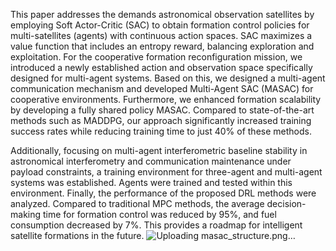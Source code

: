 This paper addresses the demands astronomical observation satellites by employing Soft Actor-Critic (SAC) to obtain formation control policies for multi-satellites (agents) with continuous action spaces. SAC maximizes a value function that includes an entropy reward, balancing exploration and exploitation. For the cooperative formation reconfiguration mission, we introduced a newly established action and observation space specifically designed for multi-agent systems. Based on this, we designed a multi-agent communication mechanism and developed Multi-Agent SAC (MASAC) for cooperative environments. Furthermore, we enhanced formation scalability by developing a fully shared policy MASAC. Compared to state-of-the-art methods such as MADDPG, our approach significantly increased training success rates while reducing training time to just 40% of these methods.

Additionally, focusing on multi-agent interferometric baseline stability in astronomical interferometry and communication maintenance under payload constraints, a training environment for three-agent and multi-agent systems was established. Agents were trained and tested within this environment. Finally, the performance of the proposed DRL methods were analyzed. Compared to traditional MPC methods, the average decision-making time for formation control was reduced by 95%, and fuel consumption decreased by 7%. This provides a roadmap for intelligent satellite formations in the future.
![Uploading masac_structure.png…]()
